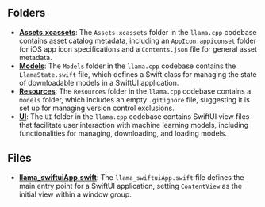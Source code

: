 ## Folders
- **[Assets.xcassets](llama.swiftui/Assets.xcassets.driver.md)**: The `Assets.xcassets` folder in the `llama.cpp` codebase contains asset catalog metadata, including an `AppIcon.appiconset` folder for iOS app icon specifications and a `Contents.json` file for general asset metadata.
- **[Models](llama.swiftui/Models.driver.md)**: The `Models` folder in the `llama.cpp` codebase contains the `LlamaState.swift` file, which defines a Swift class for managing the state of downloadable models in a SwiftUI application.
- **[Resources](llama.swiftui/Resources.driver.md)**: The `Resources` folder in the `llama.cpp` codebase contains a `models` folder, which includes an empty `.gitignore` file, suggesting it is set up for managing version control exclusions.
- **[UI](llama.swiftui/UI.driver.md)**: The `UI` folder in the `llama.cpp` codebase contains SwiftUI view files that facilitate user interaction with machine learning models, including functionalities for managing, downloading, and loading models.

## Files
- **[llama_swiftuiApp.swift](llama.swiftui/llama_swiftuiApp.swift.driver.md)**: The `llama_swiftuiApp.swift` file defines the main entry point for a SwiftUI application, setting `ContentView` as the initial view within a window group.
